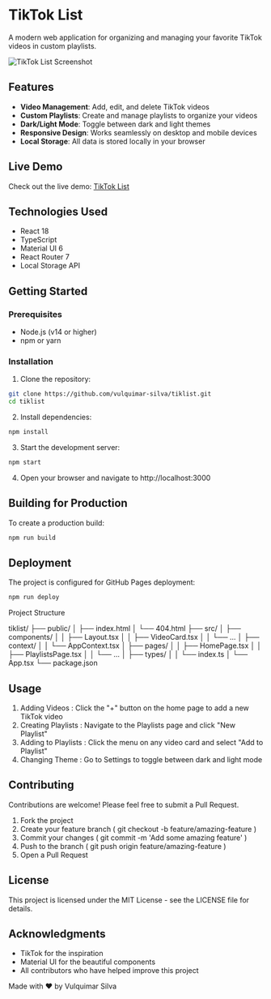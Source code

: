 # TikTok List

A modern web application for organizing and managing your favorite TikTok videos in custom playlists.

![TikTok List Screenshot](https://via.placeholder.com/800x400?text=TikTok+List+Screenshot)

## Features

- **Video Management**: Add, edit, and delete TikTok videos
- **Custom Playlists**: Create and manage playlists to organize your videos
- **Dark/Light Mode**: Toggle between dark and light themes
- **Responsive Design**: Works seamlessly on desktop and mobile devices
- **Local Storage**: All data is stored locally in your browser

## Live Demo

Check out the live demo: [TikTok List](https://vulquimar-silva.github.io/tiklist)

## Technologies Used

- React 18
- TypeScript
- Material UI 6
- React Router 7
- Local Storage API

## Getting Started

### Prerequisites

- Node.js (v14 or higher)
- npm or yarn

### Installation

1. Clone the repository:
```bash
git clone https://github.com/vulquimar-silva/tiklist.git
cd tiklist
```
2. Install dependencies:
```bash
npm install
```
3. Start the development server:
```bash
npm start
```
4. Open your browser and navigate to http://localhost:3000

## Building for Production
To create a production build:
```bash
npm run build
```

## Deployment
The project is configured for GitHub Pages deployment:
```bash
npm run deploy
```

Project Structure

tiklist/
├── public/
│   ├── index.html
│   └── 404.html
├── src/
│   ├── components/
│   │   ├── Layout.tsx
│   │   ├── VideoCard.tsx
│   │   └── ...
│   ├── context/
│   │   └── AppContext.tsx
│   ├── pages/
│   │   ├── HomePage.tsx
│   │   ├── PlaylistsPage.tsx
│   │   └── ...
│   ├── types/
│   │   └── index.ts
│   └── App.tsx
└── package.json

## Usage
1. Adding Videos : Click the "+" button on the home page to add a new TikTok video
2. Creating Playlists : Navigate to the Playlists page and click "New Playlist"
3. Adding to Playlists : Click the menu on any video card and select "Add to Playlist"
4. Changing Theme : Go to Settings to toggle between dark and light mode

## Contributing
Contributions are welcome! Please feel free to submit a Pull Request.

1. Fork the project
2. Create your feature branch ( git checkout -b feature/amazing-feature )
3. Commit your changes ( git commit -m 'Add some amazing feature' )
4. Push to the branch ( git push origin feature/amazing-feature )
5. Open a Pull Request

## License
This project is licensed under the MIT License - see the LICENSE file for details.

## Acknowledgments
- TikTok for the inspiration
- Material UI for the beautiful components
- All contributors who have helped improve this project

Made with ❤️ by Vulquimar Silva